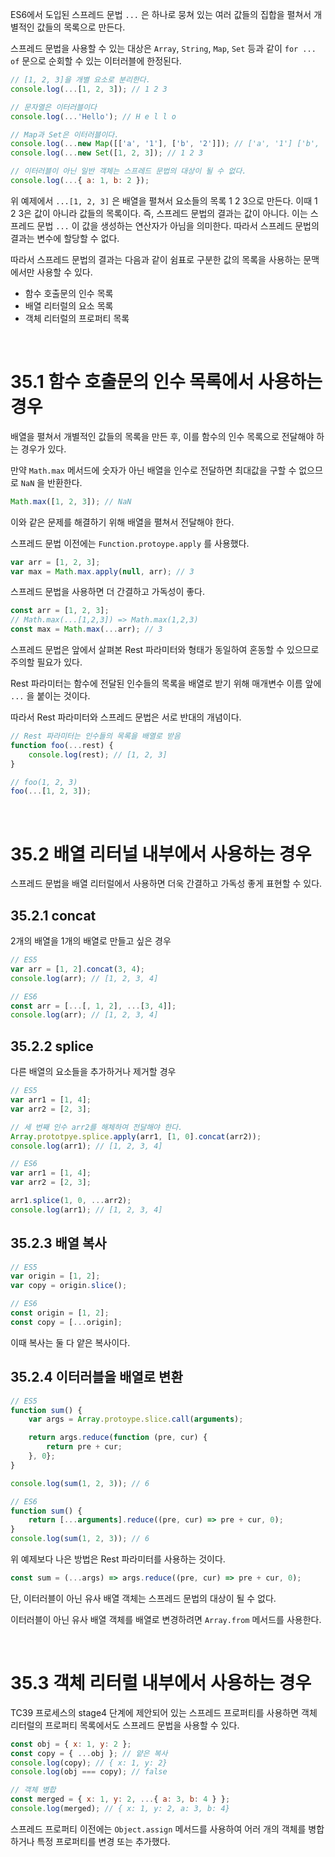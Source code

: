 ES6에서 도입된 스프레드 문법 `...` 은 하나로 뭉쳐 있는 여러 값들의 집합을 펼쳐서 개별적인 값들의 목록으로 만든다.

스프레드 문법을 사용할 수 있는 대상은 `Array`, `String`, `Map`, `Set` 등과 같이 `for ... of` 문으로 순회할 수 있는 이터러블에 한정된다.

```jsx
// [1, 2, 3]을 개별 요소로 분리한다.
console.log(...[1, 2, 3]); // 1 2 3

// 문자열은 이터러블이다
console.log(...'Hello'); // H e l l o

// Map과 Set은 이터러블이다.
console.log(...new Map([['a', '1'], ['b', '2']]); // ['a', '1'] ['b', '2']
console.log(...new Set([1, 2, 3]); // 1 2 3

// 이터러블이 아닌 일반 객체는 스프레드 문법의 대상이 될 수 없다.
console.log(...{ a: 1, b: 2 });
```

위 예제에서 `...[1, 2, 3]` 은 배열을 펼쳐서 요소들의 목록 1 2 3으로 만든다. 이때 1 2 3은 값이 아니라 값들의 목록이다. 즉, 스프레드 문법의 결과는 값이 아니다. 이는 스프레드 문법 `...` 이 값을 생성하는 연산자가 아님을 의미한다. 따라서 스프레드 문법의 결과는 변수에 할당할 수 없다.

따라서 스프레드 문법의 결과는 다음과 같이 쉼표로 구분한 값의 목록을 사용하는 문맥에서만 사용할 수 있다.

-   함수 호출문의 인수 목록
-   배열 리터럴의 요소 목록
-   객체 리터럴의 프로퍼티 목록

<br/>

# 35.1 함수 호출문의 인수 목록에서 사용하는 경우

배열을 펼쳐서 개별적인 값들의 목록을 만든 후, 이를 함수의 인수 목록으로 전달해야 하는 경우가 있다.

만약 `Math.max` 메서드에 숫자가 아닌 배열을 인수로 전달하면 최대값을 구할 수 없으므로 `NaN` 을 반환한다.

```jsx
Math.max([1, 2, 3]); // NaN
```

이와 같은 문제를 해결하기 위해 배열을 펼쳐서 전달해야 한다.

스프레드 문법 이전에는 `Function.protoype.apply` 를 사용했다.

```jsx
var arr = [1, 2, 3];
var max = Math.max.apply(null, arr); // 3
```

스프레드 문법을 사용하면 더 간결하고 가독성이 좋다.

```jsx
const arr = [1, 2, 3];
// Math.max(...[1,2,3]) => Math.max(1,2,3)
const max = Math.max(...arr); // 3
```

스프레드 문법은 앞에서 살펴본 Rest 파라미터와 형태가 동일하여 혼동할 수 있으므로 주의할 필요가 있다.

Rest 파라미터는 함수에 전달된 인수들의 목록을 배열로 받기 위해 매개변수 이름 앞에 `...` 을 붙이는 것이다.

따라서 Rest 파라미터와 스프레드 문법은 서로 반대의 개념이다.

```jsx
// Rest 파라미터는 인수들의 목록을 배열로 받음
function foo(...rest) {
    console.log(rest); // [1, 2, 3]
}

// foo(1, 2, 3)
foo(...[1, 2, 3]);
```

<br/>

# 35.2 배열 리터널 내부에서 사용하는 경우

스프레드 문법을 배열 리터럴에서 사용하면 더욱 간결하고 가독성 좋게 표현할 수 있다.

## 35.2.1 concat

2개의 배열을 1개의 배열로 만들고 싶은 경우

```jsx
// ES5
var arr = [1, 2].concat(3, 4);
console.log(arr); // [1, 2, 3, 4]

// ES6
const arr = [...[, 1, 2], ...[3, 4]];
console.log(arr); // [1, 2, 3, 4]
```

## 35.2.2 splice

다른 배열의 요소들을 추가하거나 제거할 경우

```jsx
// ES5
var arr1 = [1, 4];
var arr2 = [2, 3];

// 세 번째 인수 arr2를 해체하여 전달해야 한다.
Array.prototpye.splice.apply(arr1, [1, 0].concat(arr2));
console.log(arr1); // [1, 2, 3, 4]
```

```jsx
// ES6
var arr1 = [1, 4];
var arr2 = [2, 3];

arr1.splice(1, 0, ...arr2);
console.log(arr1); // [1, 2, 3, 4]
```

## 35.2.3 배열 복사

```jsx
// ES5
var origin = [1, 2];
var copy = origin.slice();

// ES6
const origin = [1, 2];
const copy = [...origin];
```

이때 복사는 둘 다 얕은 복사이다.

## 35.2.4 이터러블을 배열로 변환

```jsx
// ES5
function sum() {
	var args = Array.protoype.slice.call(arguments);

	return args.reduce(function (pre, cur) {
		return pre + cur;
	}, 0};
}

console.log(sum(1, 2, 3)); // 6

// ES6
function sum() {
	return [...arguments].reduce((pre, cur) => pre + cur, 0);
}
console.log(sum(1, 2, 3)); // 6
```

위 예제보다 나은 방법은 Rest 파라미터를 사용하는 것이다.

```jsx
const sum = (...args) => args.reduce((pre, cur) => pre + cur, 0);
```

단, 이터러블이 아닌 유사 배열 객체는 스프레드 문법의 대상이 될 수 없다.

이터러블이 아닌 유사 배열 객체를 배열로 변경하려면 `Array.from` 메서드를 사용한다.

<br/>

# 35.3 객체 리터럴 내부에서 사용하는 경우

TC39 프로세스의 stage4 단계에 제안되어 있는 스프레드 프로퍼티를 사용하면 객체 리터럴의 프로퍼티 목록에서도 스프레드 문법을 사용할 수 있다.

```jsx
const obj = { x: 1, y: 2 };
const copy = { ...obj }; // 얕은 복사
console.log(copy); // { x: 1, y: 2}
console.log(obj === copy); // false

// 객체 병합
const merged = { x: 1, y: 2, ...{ a: 3, b: 4 } };
console.log(merged); // { x: 1, y: 2, a: 3, b: 4}
```

스프레드 프로퍼티 이전에는 `Object.assign` 메서드를 사용하여 어러 개의 객체를 병합하거나 특정 프로퍼티를 변경 또는 추가했다.
